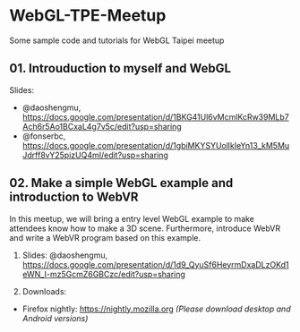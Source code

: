 # WebGL-TPE-Meetup
Some sample code and tutorials for WebGL Taipei meetup

## 01. Introuduction to myself and WebGL 

Slides:
* @daoshengmu, https://docs.google.com/presentation/d/1BKG41Ul6vMcmlKcRw39MLb7Ach6r5Ao1BCxaL4g7v5c/edit?usp=sharing
* @fonserbc, https://docs.google.com/presentation/d/1gbiMKYSYUollkIeYn13_kM5MuJdrff8vY25pizUQ4mI/edit?usp=sharing

## 02. Make a simple WebGL example and introduction to WebVR
In this meetup, we will bring a entry level WebGL example to make attendees know how to make a 3D scene. Furthermore, introduce WebVR and write a WebVR program based on this example.

1. Slides:
@daoshengmu, https://docs.google.com/presentation/d/1d9_QyuSf6HeyrmDxaDLzOKd1eWN_I-mz5GcmZ6GBCzc/edit?usp=sharing

2. Downloads:
  * Firefox nightly: https://nightly.mozilla.org *(Please download desktop and Android versions)*


